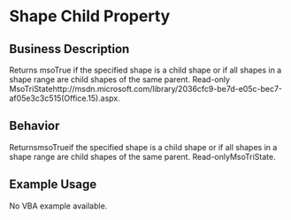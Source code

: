 # Shape Child Property

## Business Description
Returns msoTrue if the specified shape is a child shape or if all shapes in a shape range are child shapes of the same parent. Read-only MsoTriStatehttp://msdn.microsoft.com/library/2036cfc9-be7d-e05c-bec7-af05e3c3c515(Office.15).aspx.

## Behavior
ReturnsmsoTrueif the specified shape is a child shape or if all shapes in a shape range are child shapes of the same parent. Read-onlyMsoTriState.

## Example Usage
No VBA example available.